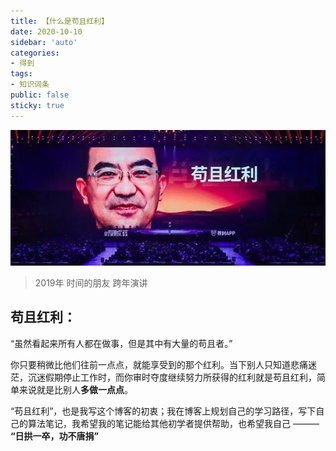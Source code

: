 ```yaml
---
title: 【什么是苟且红利】
date: 2020-10-10
sidebar: 'auto'
categories:
- 得到
tags:
- 知识词条
public: false
sticky: true
---
```

![gqhl](/gqhl.png)
> 2019年 时间的朋友 跨年演讲

## 苟且红利：

“虽然看起来所有人都在做事，但是其中有大量的苟且者。”

你只要稍微比他们往前一点点，就能享受到的那个红利。当下别人只知道悲痛迷茫，沉迷假期停止工作时，而你审时夺度继续努力所获得的红利就是苟且红利，简单来说就是比别人**多做一点点**。

“苟且红利”，也是我写这个博客的初衷；我在博客上规划自己的学习路径，写下自己的算法笔记，我希望我的笔记能给其他初学者提供帮助，也希望我自己 ——— **“日拱一卒，功不唐捐”**

<valine></valine>